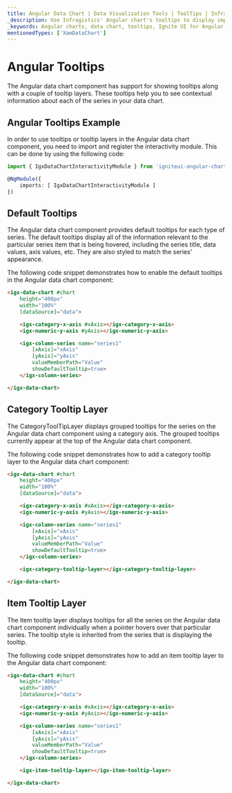 ```yaml
---
title: Angular Data Chart | Data Visualization Tools | ToolTips | Infragistics
_description: Use Infragistics' Angular chart's tooltips to display important data. View our Ignite UI for Angular graph tutorials!
_keywords: Angular charts, data chart, tooltips, Ignite UI for Angular, Infragistics
mentionedTypes: ['XamDataChart']
---
```


# Angular Tooltips

The Angular data chart component has support for showing tooltips along with a couple of tooltip layers. These tooltips help you to see contextual information about each of the series in your data chart.

## Angular Tooltips Example

<code-view style="height: 500px" 
           data-demos-base-url="{environment:dvDemosBaseUrl}" 
           iframe-src="{environment:dvDemosBaseUrl}/charts/data-chart-series-tooltips" 
           alt="Angular Tooltips Example" 
           github-src="charts/data-chart/series-tooltips">
</code-view>

<div class="divider--half"></div>

In order to use tooltips or tooltip layers in the Angular data chart component, you need to import and register the interactivity module. This can be done by using the following code:

```ts
import { IgxDataChartInteractivityModule } from 'igniteui-angular-charts';

@NgModule({
    imports: [ IgxDataChartInteractivityModule ]
})
```

## Default Tooltips

The Angular data chart component provides default tooltips for each type of series. The default tooltips display all of the information relevant to the particular series item that is being hovered, including the series title, data values, axis values, etc. They are also styled to match the series' appearance.

The following code snippet demonstrates how to enable the default tooltips in the Angular data chart component:

```html
<igx-data-chart #chart
    height="400px"
    width="100%"
    [dataSource]="data">

    <igx-category-x-axis #xAxis></igx-category-x-axis>
    <igx-numeric-y-axis #yAxis></igx-numeric-y-axis>

    <igx-column-series name="series1"
        [xAxis]="xAxis"
        [yAxis]="yAxis"
        valueMemberPath="Value"
        showDefaultTooltip=true>
    </igx-column-series>

</igx-data-chart>
```

## Category Tooltip Layer

The CategoryToolTipLayer displays grouped tooltips for the series on the Angular data chart component using a category axis. The grouped tooltips currently appear at the top of the Angular data chart component.

The following code snippet demonstrates how to add a category tooltip layer to the Angular data chart component:

```html
<igx-data-chart #chart
    height="400px"
    width="100%"
    [dataSource]="data">

    <igx-category-x-axis #xAxis></igx-category-x-axis>
    <igx-numeric-y-axis #yAxis></igx-numeric-y-axis>

    <igx-column-series name="series1"
        [xAxis]="xAxis"
        [yAxis]="yAxis"
        valueMemberPath="Value"
        showDefaultTooltip=true>
    </igx-column-series>

    <igx-category-tooltip-layer></igx-category-tooltip-layer>

</igx-data-chart>
```

## Item Tooltip Layer

The item tooltip layer displays tooltips for all the series on the Angular data chart component individually when a pointer hovers over that particular series. The tooltip style is inherited from the series that is displaying the tooltip.

The following code snippet demonstrates how to add an item tooltip layer to the Angular data chart component:

```html
<igx-data-chart #chart
    height="400px"
    width="100%"
    [dataSource]="data">

    <igx-category-x-axis #xAxis></igx-category-x-axis>
    <igx-numeric-y-axis #yAxis></igx-numeric-y-axis>

    <igx-column-series name="series1"
        [xAxis]="xAxis"
        [yAxis]="yAxis"
        valueMemberPath="Value"
        showDefaultTooltip=true>
    </igx-column-series>

    <igx-item-tooltip-layer></igx-item-tooltip-layer>

</igx-data-chart>
```
